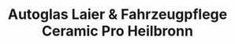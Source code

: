---
title: "Autoglas Laier & Fahrzeugpflege Ceramic Pro Heilbronn"
url: /leingarten/autoglas-laier-und-fahrzeugpflege-ceramic-pro-heilbronn/
shop: Autowerkstatt
---
